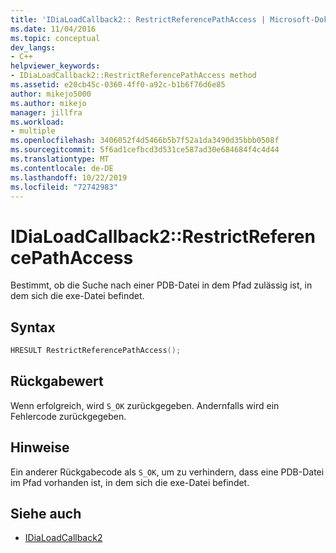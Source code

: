 ```yaml
---
title: 'IDiaLoadCallback2:: RestrictReferencePathAccess | Microsoft-Dokumentation'
ms.date: 11/04/2016
ms.topic: conceptual
dev_langs:
- C++
helpviewer_keywords:
- IDiaLoadCallback2::RestrictReferencePathAccess method
ms.assetid: e20cb45c-0360-4ff0-a92c-b1b6f76d6e85
author: mikejo5000
ms.author: mikejo
manager: jillfra
ms.workload:
- multiple
ms.openlocfilehash: 3406052f4d5466b5b7f52a1da3490d35bbb0508f
ms.sourcegitcommit: 5f6ad1cefbcd3d531ce587ad30e684684f4c4d44
ms.translationtype: MT
ms.contentlocale: de-DE
ms.lasthandoff: 10/22/2019
ms.locfileid: "72742983"
---
```

# <a name="idialoadcallback2restrictreferencepathaccess"></a>IDiaLoadCallback2::RestrictReferencePathAccess
Bestimmt, ob die Suche nach einer PDB-Datei in dem Pfad zulässig ist, in dem sich die exe-Datei befindet.

## <a name="syntax"></a>Syntax

```C++
HRESULT RestrictReferencePathAccess();
```

## <a name="return-value"></a>Rückgabewert
 Wenn erfolgreich, wird `S_OK` zurückgegeben. Andernfalls wird ein Fehlercode zurückgegeben.

## <a name="remarks"></a>Hinweise
 Ein anderer Rückgabecode als `S_OK`, um zu verhindern, dass eine PDB-Datei im Pfad vorhanden ist, in dem sich die exe-Datei befindet.

## <a name="see-also"></a>Siehe auch
- [IDiaLoadCallback2](../../debugger/debug-interface-access/idialoadcallback2.md)